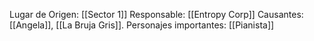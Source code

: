 

Lugar de Origen: [[Sector 1]]
Responsable: [[Entropy Corp]]
Causantes: [[Angela]], [[La Bruja Gris]].
Personajes importantes: [[Pianista]]